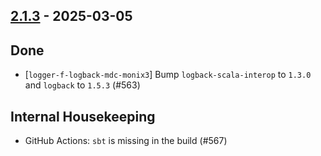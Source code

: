 ## [2.1.3](https://github.com/Kevin-Lee/logger-f/issues?q=is%3Aissue+is%3Aclosed+milestone%3Av2-m1-9) - 2025-03-05

## Done
* [`logger-f-logback-mdc-monix3`] Bump `logback-scala-interop` to `1.3.0` and `logback` to `1.5.3` (#563)


## Internal Housekeeping
* GitHub Actions: `sbt` is missing in the build (#567)

